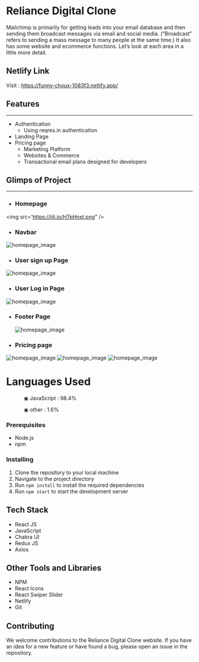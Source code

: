 
# Reliance Digital Clone

<p>
Mailchimp is primarily for getting leads into your email database and then sending them broadcast messages via email and social media. (“Broadcast” refers to sending a mass message to many people at the same time.) It also has some website and ecommerce functions. Let’s look at each area in a little more detail.
</p>

## Netlify Link

Visit : https://funny-choux-1083f3.netlify.app/

## Features

---

- Authentication
  - Using reqres.in authentication
- Landing Page
- Pricing page 
  - Marketing Platform
  - Websites & Commerce
  - Transactional email plans designed for developers

## Glimps of Project

---

- ### Homepage

<img src='https://iili.io/H7pHneI.png" />

- ### Navbar

<img src="https://freeimage.host/i/HYj2E7V" alt="homepage_image" />

- ### User sign up Page

<img src="https://freeimage.host/i/H7pHIXn" alt="homepage_image" />

- ### User Log in Page

<img src="https://freeimage.host/i/H7pHzzX" alt="homepage_image" />

- ### Footer Page

  <img src="https://freeimage.host/i/H7pHTss" alt="homepage_image" />

- ### Pricing page

<img src="https://freeimage.host/i/HYjF7lj" alt="homepage_image" />

<img src="https://freeimage.host/i/HYjFYUx" alt="homepage_image" />

<img src="https://freeimage.host/i/HYjF5Kb" alt="homepage_image" />


  # Languages Used

<ul dir="auto">
 <ol dir="auto">◉ JavaScript : 98.4%</ol>
 <ol dir="auto">◉ other : 1.6%</ol>
 </ul>

### Prerequisites

- Node.js
- npm

### Installing

1. Clone the repository to your local machine
2. Navigate to the project directory
3. Run `npm install` to install the required dependencies
4. Run `npm start` to start the development server

## Tech Stack

- React JS
- JavaScript
- Chakra UI
- Redux JS
- Axios

## Other Tools and Libraries

- NPM
- React Icons
- React Swiper Slider
- Netlify
- Git

## Contributing

We welcome contributions to the Reliance Digital Clone website. If you have an idea for a new feature or have found a bug, please open an issue in the repository.

